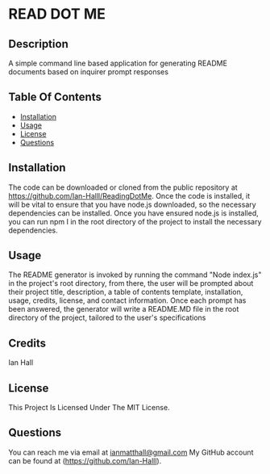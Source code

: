 # READ DOT ME
      
## Description
A simple command line based application for generating README documents based on inquirer prompt responses
      
## Table Of Contents
- [Installation](#installation)
- [Usage](#usage)
- [License](#license)
- [Questions](#questions)
      
## Installation
The code can be downloaded or cloned from the public repository at https://github.com/Ian-Halll/ReadingDotMe.  Once the code is installed, it will be vital to ensure that you have node.js downloaded, so the necessary dependencies can be installed.  Once you have ensured node.js is installed, you can run npm I in the root directory of the project to install the necessary dependencies.
      
## Usage
The README generator is invoked by running the command "Node index.js" in the project's root directory, from there, the user will be prompted about their project title, description, a table of contents template, installation, usage, credits, license, and contact information.  Once each prompt has been answered, the generator will write a README.MD file in the root directory of the project, tailored to the user's specifications 
      
## Credits
Ian Hall
      
## License
This Project Is Licensed Under The MIT License.
      
## Questions
You can reach me via email at ianmatthall@gmail.com
My GitHub account can be found at (https://github.com/Ian-Halll).